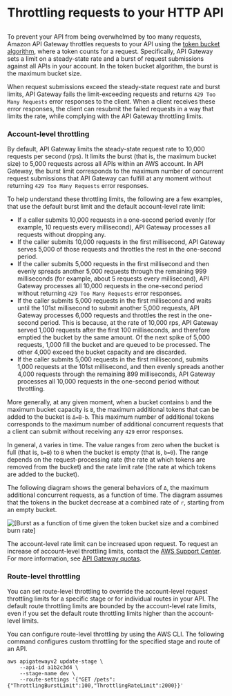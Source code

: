 # Throttling requests to your HTTP API<a name="http-api-throttling"></a>

## <a name="http-api-protect-throttling"></a>

 To prevent your API from being overwhelmed by too many requests, Amazon API Gateway throttles requests to your API using the [token bucket algorithm](https://en.wikipedia.org/wiki/Token_bucket), where a token counts for a request\. Specifically, API Gateway sets a limit on a steady\-state rate and a burst of request submissions against all APIs in your account\. In the token bucket algorithm, the burst is the maximum bucket size\. 

 When request submissions exceed the steady\-state request rate and burst limits, API Gateway fails the limit\-exceeding requests and returns `429 Too Many Requests` error responses to the client\. When a client receives these error responses, the client can resubmit the failed requests in a way that limits the rate, while complying with the API Gateway throttling limits\.

### Account\-level throttling<a name="http-api-protect-throttling-account"></a>

 By default, API Gateway limits the steady\-state request rate to 10,000 requests per second \(rps\)\. It limits the burst \(that is, the maximum bucket size\) to 5,000 requests across all APIs within an AWS account\. In API Gateway, the burst limit corresponds to the maximum number of concurrent request submissions that API Gateway can fulfill at any moment without returning `429 Too Many Requests` error responses\. 

To help understand these throttling limits, the following are a few examples, that use the default burst limit and the default account\-level rate limit:
+ If a caller submits 10,000 requests in a one\-second period evenly \(for example, 10 requests every millisecond\), API Gateway processes all requests without dropping any\. 
+ If the caller submits 10,000 requests in the first millisecond, API Gateway serves 5,000 of those requests and throttles the rest in the one\-second period\.
+ If the caller submits 5,000 requests in the first millisecond and then evenly spreads another 5,000 requests through the remaining 999 milliseconds \(for example, about 5 requests every millisecond\), API Gateway processes all 10,000 requests in the one\-second period without returning `429 Too Many Requests` error responses\. 
+ If the caller submits 5,000 requests in the first millisecond and waits until the 101st millisecond to submit another 5,000 requests, API Gateway processes 6,000 requests and throttles the rest in the one\-second period\. This is because, at the rate of 10,000 rps, API Gateway served 1,000 requests after the first 100 milliseconds, and therefore emptied the bucket by the same amount\. Of the next spike of 5,000 requests, 1,000 fill the bucket and are queued to be processed\. The other 4,000 exceed the bucket capacity and are discarded\.
+ If the caller submits 5,000 requests in the first millisecond, submits 1,000 requests at the 101st millisecond, and then evenly spreads another 4,000 requests through the remaining 899 milliseconds, API Gateway processes all 10,000 requests in the one\-second period without throttling\.

 More generally, at any given moment, when a bucket contains `b` and the maximum bucket capacity is `B`, the maximum additional tokens that can be added to the bucket is `Δ=B-b`\. This maximum number of additional tokens corresponds to the maximum number of additional concurrent requests that a client can submit without receiving any `429` error responses\.

In general, `Δ` varies in time\. The value ranges from zero when the bucket is full \(that is, `b=B`\) to `B` when the bucket is empty \(that is, `b=0`\)\. The range depends on the request\-processing rate \(the rate at which tokens are removed from the bucket\) and the rate limit rate \(the rate at which tokens are added to the bucket\)\. 

 The following diagram shows the general behaviors of `Δ`, the maximum additional concurrent requests, as a function of time\. The diagram assumes that the tokens in the bucket decrease at a combined rate of `r`, starting from an empty bucket\. 

![\[Burst as a function of time given the token bucket size and a combined burn rate\]](http://docs.aws.amazon.com/apigateway/latest/developerguide/images/tokenBucketBurst.png)

The account\-level rate limit can be increased upon request\. To request an increase of account\-level throttling limits, contact the [AWS Support Center](https://console.aws.amazon.com/support/home#/)\. For more information, see [API Gateway quotas](limits.md#api-gateway-limits)\. 

### Route\-level throttling<a name="http-api-protect-throttling-route"></a>

You can set route\-level throttling to override the account\-level request throttling limits for a specific stage or for individual routes in your API\. The default route throttling limits are bounded by the account\-level rate limits, even if you set the default route throttling limits higher than the account\-level limits\. 

You can configure route\-level throttling by using the AWS CLI\. The following command configures custom throttling for the specified stage and route of an API\.

```
aws apigatewayv2 update-stage \
    --api-id a1b2c3d4 \
    --stage-name dev \
    --route-settings '{"GET /pets":{"ThrottlingBurstLimit":100,"ThrottlingRateLimit":2000}}'
```